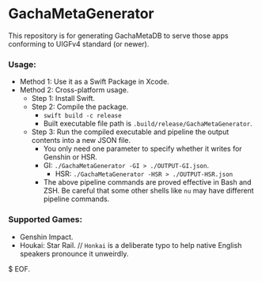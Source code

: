 # GachaMetaGenerator

This repository is for generating GachaMetaDB to serve those apps conforming to UIGFv4 standard (or newer).

### Usage: 

- Method 1: Use it as a Swift Package in Xcode.
- Method 2: Cross-platform usage.
  - Step 1: Install Swift.
  - Step 2: Compile the package.
    - `swift build -c release`
    - Built executable file path is `.build/release/GachaMetaGenerator`.
  - Step 3: Run the compiled executable and pipeline the output contents into a new JSON file.
    - You only need one parameter to specify whether it writes for Genshin or HSR.
    - GI: `./GachaMetaGenerator -GI > ./OUTPUT-GI.json`.
      - HSR: `./GachaMetaGenerator -HSR > ./OUTPUT-HSR.json`
    - The above pipeline commands are proved effective in Bash and ZSH. Be careful that some other shells like `nu` may have different pipeline commands.

### Supported Games:

- Genshin Impact.
- Houkai: Star Rail. // `Honkai` is a deliberate typo to help native English speakers pronounce it unweirdly.

$ EOF.
